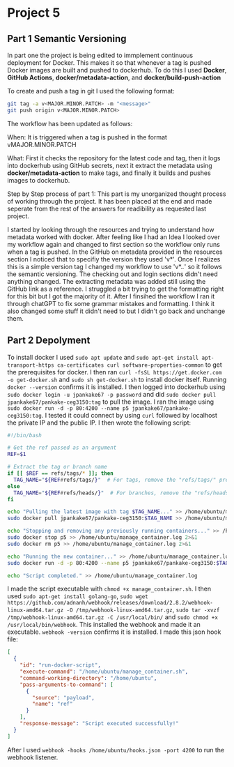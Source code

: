 # Project 5

## Part 1 Semantic Versioning

In part one the project is being edited to immplement continuous deployment for Docker. This makes it so that whenever a tag is pushed Docker images are built and pushed to dockerhub. To do this I used **Docker**, **GitHub Actions**, **docker/metadata-action**, and **docker/build-push-action**


To create and push a tag in git I used the following format:
```bash
git tag -a v<MAJOR.MINOR.PATCH> -m "<message>"
git push origin v<MAJOR.MINOR.PATCH>
```

The workflow has been updated as follows:

When: It is triggered when a tag is pushed in the format vMAJOR.MINOR.PATCH

What: First it checks the repository for the latest code and tag, then it logs into dockerhub using GitHub secrets, next it extract the metadata using **docker/metadata-action** to make tags, and finally it builds and pushes images to dockerhub.

Step by Step process of part 1:
This part is my unorganized thought process of working through the project. It has been placed at the end and made seperate from the rest of the answers for readibility as requested last project.

I started by looking through the resources and trying to understand how metadata worked with docker. After feeling like I had an Idea I looked over my workflow again and changed to first section so the workflow only runs when a tag is pushed. In the GitHub on metadata provided in the resources section I noticed that to specifiy the version they used 'v*'. Once I realizes this is a simple version tag I changed my workflow to use 'v*.*.*' so it follows the semantic versioning. The checking out and login sections didn't need anything changed. The extracting metadata was added still using the GitHub link as a reference. I struggled a bit trying to get the formatting right for this bit but I got the majority of it. After I finsihed the workflow I ran it through chatGPT to fix some grammar mistakes and formatting. I think it also changed some stuff it didn't need to but I didn't go back and unchange them.

## Part 2 Depolyment

To install docker I used
`sudo apt update`
 and `sudo apt-get install apt-transport-https ca-certificates curl software-properties-common` to get the prerequisites for docker. I then ran `curl -fsSL https://get.docker.com -o get-docker.sh` and `sudo sh get-docker.sh` to install docker itself. Running `docker --version` confirms it is installed. I then logged into dockerhub using `sudo docker login -u jpankake67 -p password` and did `sudo docker pull jpankake67/pankake-ceg3150:tag` to pull the image. I ran the image using `sudo docker run -d -p 80:4200 --name p5 jpankake67/pankake-ceg3150:tag`. I tested it could connect by using `curl` followed by localhost the private IP and the public IP. I then wrote the following script:
```bash
#!/bin/bash

# Get the ref passed as an argument
REF=$1

# Extract the tag or branch name
if [[ $REF == refs/tags/* ]]; then
  TAG_NAME="${REF#refs/tags/}"  # For tags, remove the "refs/tags/" prefix
else
  TAG_NAME="${REF#refs/heads/}"  # For branches, remove the "refs/heads/" prefix
fi

echo "Pulling the latest image with tag $TAG_NAME..." >> /home/ubuntu/manage_container.log
sudo docker pull jpankake67/pankake-ceg3150:$TAG_NAME >> /home/ubuntu/manage_container.log 2>&1

echo "Stopping and removing any previously running containers..." >> /home/ubuntu/manage_container.log
sudo docker stop p5 >> /home/ubuntu/manage_container.log 2>&1
sudo docker rm p5 >> /home/ubuntu/manage_container.log 2>&1

echo "Running the new container..." >> /home/ubuntu/manage_container.log
sudo docker run -d -p 80:4200 --name p5 jpankake67/pankake-ceg3150:$TAG_NAME >> /home/ubuntu/manage_container.log 2>&1

echo "Script completed." >> /home/ubuntu/manage_container.log
```
I made the script executable with `chmod +x manage_container.sh`. I then used `sudo apt-get install golang-go`, `sudo wget https://github.com/adnanh/webhook/releases/download/2.8.2/webhook-linux-amd64.tar.gz -O /tmp/webhook-linux-amd64.tar.gz`, `sudo tar -xvzf /tmp/webhook-linux-amd64.tar.gz -C /usr/local/bin/` and `sudo chmod +x /usr/local/bin/webhook`. This installed the webhook and made it an executable. `webhook -version` confirms it is installed. I made this json hook file:
```json
[
  {
    "id": "run-docker-script",
    "execute-command": "/home/ubuntu/manage_container.sh",
    "command-working-directory": "/home/ubuntu",
    "pass-arguments-to-command": [
      {
        "source": "payload",
        "name": "ref"
      }
    ],
    "response-message": "Script executed successfully!"
  }
]
```
After I used `webhook -hooks /home/ubuntu/hooks.json -port 4200` to run the webhook listener.


